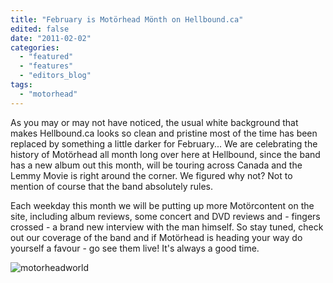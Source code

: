 ```yaml
---
title: "February is Motörhead Mönth on Hellbound.ca"
edited: false
date: "2011-02-02"
categories:
  - "featured"
  - "features"
  - "editors_blog"
tags:
  - "motorhead"
---
```


As you may or may not have noticed, the usual white background that makes Hellbound.ca looks so clean and pristine most of the time has been replaced by something a little darker for February... We are celebrating the history of Motörhead all month long over here at Hellbound, since the band has a new album out this month, will be touring across Canada and the Lemmy Movie is right around the corner. We figured why not? Not to mention of course that the band absolutely rules.

Each weekday this month we will be putting up more Motörcontent on the site, including album reviews, some concert and DVD reviews and - fingers crossed - a brand new interview with the man himself. So stay tuned, check out our coverage of the band and if Motörhead is heading your way do yourself a favour - go see them live! It's always a good time.

![](http://www.hellbound.ca/wp-content/uploads/2011/02/motorheadworld-150x150.jpg "motorheadworld")
